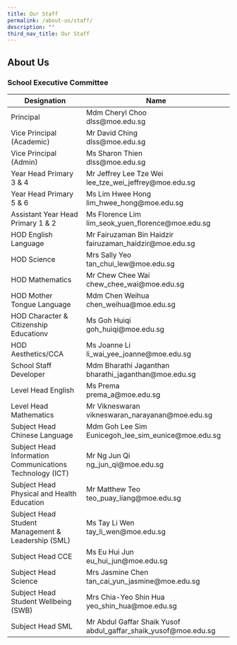 ```yaml
---
title: Our Staff
permalink: /about-us/staff/
description: ""
third_nav_title: Our Staff
---
```

## About Us

### School Executive Committee

<table>
<thead>
  <tr>
    <th>Designation</th>
    <th>Name</th>
  </tr>
</thead>
<tbody>
  <tr>
    <td>Principal</td>
    <td>Mdm Cheryl Choo<br>dlss@moe.edu.sg</td>
  </tr>
  <tr>
    <td>Vice Principal (Academic)</td>
    <td>Mr David Ching<br>dlss@moe.edu.sg</td>
  </tr>
  <tr>
    <td>Vice Principal (Admin)</td>
    <td>Ms Sharon Thien<br>dlss@moe.edu.sg</td>
  </tr>
  <tr>
    <td>Year Head Primary 3 &amp; 4</td>
    <td>Mr Jeffrey Lee Tze Wei<br>lee_tze_wei_jeffrey@moe.edu.sg</td>
  </tr>
  <tr>
    <td>Year Head Primary 5 &amp; 6</td>
    <td>Ms Lim Hwee Hong<br>lim_hwee_hong@moe.edu.sg</td>
  </tr>
  <tr>
    <td>Assistant Year Head Primary 1 &amp; 2 </td>
    <td>Ms Florence Lim<br>lim_seok_yuen_florence@moe.edu.sg</td>
  </tr>
  <tr>
    <td>HOD English Language</td>
    <td>Mr Fairuzaman Bin Haidzir<br>fairuzaman_haidzir@moe.edu.sg</td>
  </tr>
  <tr>
    <td>HOD Science</td>
    <td>Mrs Sally Yeo<br>tan_chui_lew@moe.edu.sg</td>
  </tr>
  <tr>
    <td>HOD  Mathematics</td>
    <td>Mr Chew Chee Wai<br>chew_chee_wai@moe.edu.sg </td>
  </tr>
  <tr>
    <td>HOD Mother Tongue Language</td>
    <td>Mdm Chen Weihua<br>chen_weihua@moe.edu.sg</td>
  </tr>
  <tr>
    <td>HOD Character &amp; Citizenship Educationv </td>
    <td>Ms Goh Huiqi<br>goh_huiqi@moe.edu.sg</td>
  </tr>
  <tr>
    <td>HOD Aesthetics/CCA</td>
    <td>Ms Joanne Li<br>li_wai_yee_joanne@moe.edu.sg</td>
  </tr>
  <tr>
    <td>School Staff Developer</td>
    <td>Mdm Bharathi Jaganthan<br>bharathi_jaganthan@moe.edu.sg</td>
  </tr>
  <tr>
    <td>Level Head English</td>
    <td>Ms Prema<br>prema_a@moe.edu.sg</td>
  </tr>
  <tr>
    <td>Level Head Mathematics</td>
    <td>Mr Vikneswaran<br>vikneswaran_narayanan@moe.edu.sg</td>
  </tr>
  <tr>
    <td>Subject Head Chinese Language</td>
    <td>Mdm Goh Lee Sim Eunicegoh_lee_sim_eunice@moe.edu.sg</td>
  </tr>
  <tr>
    <td>Subject Head Information Communications Technology (ICT) </td>
    <td>Mr Ng Jun Qi<br>ng_jun_qi@moe.edu.sg </td>
  </tr>
  <tr>
    <td>Subject Head Physical and Health Education </td>
    <td>Mr Matthew Teo<br>teo_puay_liang@moe.edu.sg </td>
  </tr>
  <tr>
    <td>Subject Head Student Management &amp; Leadership (SML)</td>
    <td>Ms Tay Li Wen<br>tay_li_wen@moe.edu.sg </td>
  </tr>
  <tr>
    <td>Subject Head CCE </td>
    <td>Ms Eu Hui Jun<br>eu_hui_jun@moe.edu.sg </td>
  </tr>
  <tr>
    <td>Subject Head Science </td>
    <td>Mrs Jasmine Chen<br>tan_cai_yun_jasmine@moe.edu.sg </td>
  </tr>
  <tr>
    <td>Subject Head Student Wellbeing (SWB)</td>
    <td>Mrs Chia-Yeo Shin Hua<br>yeo_shin_hua@moe.edu.sg<br></td>
  </tr>
  <tr>
    <td>Subject Head SML</td>
    <td>Mr Abdul Gaffar Shaik Yusof<br>abdul_gaffar_shaik_yusof@moe.edu.sg</td>
  </tr>
</tbody>
</table>